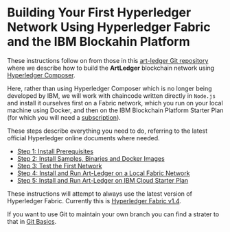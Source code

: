 # Building Your First Hyperledger Network Using Hyperledger Fabric and the IBM Blockahin Platform
These instructions follow on from those in this [art-ledger Git repository](https://github.com/petercrippsIBM/art-ledger) where we describe how to build the **ArtLedger** blockchain network using [Hyperledger Composer](https://www.hyperledger.org/projects/composer). 

Here, rather than using Hyperledger Composer which is no longer being developed by IBM, we will work with chaincode written directly in `Node.js` and install it ourselves first on a Fabric network, which you run on your local machine using Docker, and then on the IBM Blockchain Platform Starter Plan (for which you will need a [subscription](https://www.ibm.com/account/reg/us-en/signup?formid=urx-32798)).

These steps describe everything you need to do, referring to the latest official Hyperledger online documents where needed.

* [Step 1: Install Prerequisites](docs/InstallPrerequisites.md)
* [Step 2: Install Samples, Binaries and Docker Images](docs/InstallSamples.md)
* [Step 3: Test the First Network](/docs/TestFirstNetwork.md)
* [Step 4: Install and Run Art-Ledger on a Local Fabric Network](docs/InstallRunLocalFabric.md)
* [Step 5: Install and Run Art-Ledger on IBM Cloud Starter Plan](docs/InstallRunIBMCloud.md)

These instructions will attempt to always use the latest version of Hyperledger Fabric. Currently this is [Hyperledger Fabric v1.4](https://hyperledger-fabric.readthedocs.io/en/latest/whatsnew.html#).

If you want to use Git to maintain your own branch you can find a strater to that in [Git Basics](docs/GitBasics.md).